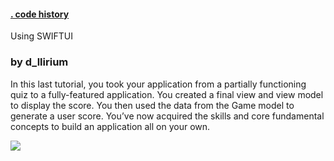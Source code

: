 
####  [. code history](https://www.codecademy.com/paths/build-ios-apps-with-swiftui/tracks/building-code-history-part-three-swiftui/modules/completing-code-history/articles/building-the-final-screen-swiftui-quiz)

Using SWIFTUI
### by d_llirium

In this last tutorial, you took your application from a partially functioning quiz to a fully-featured application. 
You created a final view and view model to display the score. 
You then used the data from the Game model to generate a user score. 
You’ve now acquired the skills and core fundamental concepts to build an application all on your own. 

![](https://github.com/d-llirium/codecademy/blob/main/AddressBook-Initial/AddressBook.gif?raw=true)
